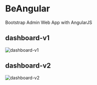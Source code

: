 # BeAngular

Bootstrap Admin Web App with AngularJS

## dashboard-v1

![dashboard-v1](png/BeAngular_V1)

## dashboard-v2

![dashboard-v2](png/BeAngular_V2)
